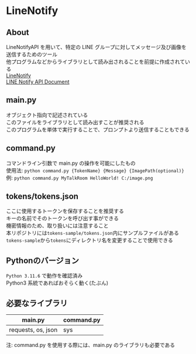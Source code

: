 # LineNotify

## About

LineNotifyAPI を用いて、特定の LINE グループに対してメッセージ及び画像を送信するためのツール  
他プログラムなどからライブラリとして読み出されることを前提に作成されている  
[LineNotify](https://notify-bot.line.me/ja/)  
[LINE Notify API Document](https://notify-bot.line.me/doc/ja/)

## main.py

オブジェクト指向で記述されている  
このファイルをライブラリとして読み出すことが推奨される  
このプログラムを単体で実行することで、プロンプトより送信することもできる

## command.py

コマンドライン引数で main.py の操作を可能にしたもの  
使用法: `python command.py {TokenName} {Message} {ImagePath(optional)}`  
例: `python command.py MyTalkRoom HelloWorld! C:/image.png`

## tokens/tokens.json

ここに使用するトークンを保存することを推奨する  
キーの名前でそのトークンを呼び出す事ができる  
機密情報のため、取り扱いには注意すること  
本リポジトリには`tokens-sample/tokens.json`内にサンプルファイルがある  
`tokens-sample`から`tokens`にディレクトリ名を変更することで使用できる

## Pythonのバージョン

`Python 3.11.6` で動作を確認済み  
Python3 系統であればおそらく動く(たぶん)

## 必要なライブラリ

| main.py            | command.py |
| ------------------ | ---------- |
| requests, os, json | sys        |

注: command.py を使用する際には、main.py のライブラリも必要である
